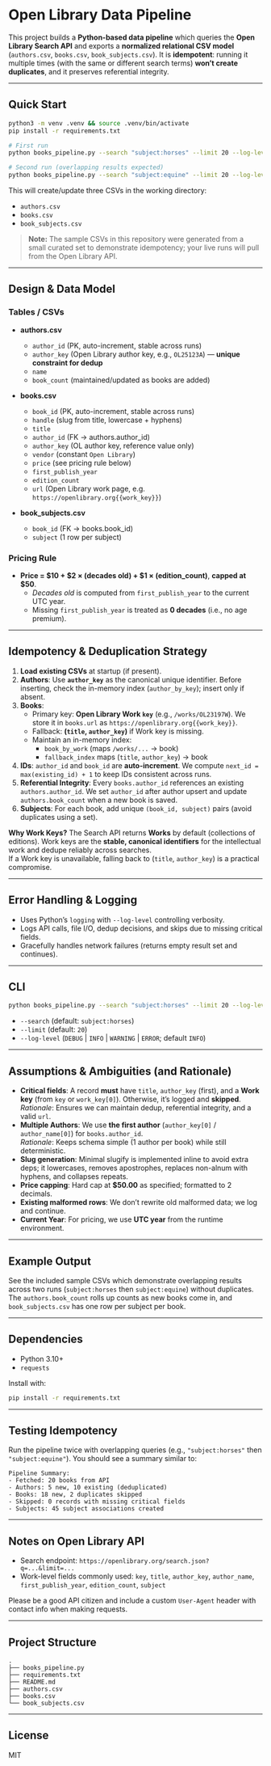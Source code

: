 # Open Library Data Pipeline

This project builds a **Python-based data pipeline** which queries the **Open Library Search API** and exports a **normalized relational CSV model** (`authors.csv`, `books.csv`, `book_subjects.csv`). It is **idempotent**: running it multiple times (with the same or different search terms) **won’t create duplicates**, and it preserves referential integrity.

---

## Quick Start

```bash
python3 -m venv .venv && source .venv/bin/activate
pip install -r requirements.txt

# First run
python books_pipeline.py --search "subject:horses" --limit 20 --log-level INFO

# Second run (overlapping results expected)
python books_pipeline.py --search "subject:equine" --limit 20 --log-level INFO
```

This will create/update three CSVs in the working directory:
- `authors.csv`
- `books.csv`
- `book_subjects.csv`

> **Note:** The sample CSVs in this repository were generated from a small curated set to demonstrate idempotency; your live runs will pull from the Open Library API.

---

## Design & Data Model

### Tables / CSVs

- **authors.csv**
  - `author_id` (PK, auto-increment, stable across runs)
  - `author_key` (Open Library author key, e.g., `OL25123A`) — **unique constraint for dedup**
  - `name`
  - `book_count` (maintained/updated as books are added)

- **books.csv**
  - `book_id` (PK, auto-increment, stable across runs)
  - `handle` (slug from title, lowercase + hyphens)
  - `title`
  - `author_id` (FK → authors.author_id)
  - `author_key` (OL author key, reference value only)
  - `vendor` (constant `Open Library`)
  - `price` (see pricing rule below)
  - `first_publish_year`
  - `edition_count`
  - `url` (Open Library work page, e.g. `https://openlibrary.org{{work_key}}`)

- **book_subjects.csv**
  - `book_id` (FK → books.book_id)
  - `subject` (1 row per subject)

### Pricing Rule

- **Price = $10 + $2 × (decades old) + $1 × (edition_count)**, **capped at $50**.
  - *Decades old* is computed from `first_publish_year` to the current UTC year.
  - Missing `first_publish_year` is treated as **0 decades** (i.e., no age premium).

---

## Idempotency & Deduplication Strategy

1. **Load existing CSVs** at startup (if present).
2. **Authors**: Use **`author_key`** as the canonical unique identifier. Before inserting, check the in-memory index (`author_by_key`); insert only if absent.
3. **Books**:
   - Primary key: **Open Library Work `key`** (e.g., `/works/OL23197W`). We store it in `books.url` as `https://openlibrary.org{{work_key}}`.
   - Fallback: **(`title`, `author_key`)** if Work key is missing.
   - Maintain an in-memory index:
     - `book_by_work` (maps `/works/...` → book)
     - `fallback_index` maps (`title`, `author_key`) → book
4. **IDs**: `author_id` and `book_id` are **auto-increment**. We compute `next_id = max(existing_id) + 1` to keep IDs consistent across runs.
5. **Referential Integrity**: Every `books.author_id` references an existing `authors.author_id`. We set `author_id` after author upsert and update `authors.book_count` when a new book is saved.
6. **Subjects**: For each book, add unique `(book_id, subject)` pairs (avoid duplicates using a set).

**Why Work Keys?** The Search API returns **Works** by default (collections of editions). Work keys are the **stable, canonical identifiers** for the intellectual work and dedupe reliably across searches.  
If a Work key is unavailable, falling back to (`title`, `author_key`) is a practical compromise.

---

## Error Handling & Logging

- Uses Python’s `logging` with `--log-level` controlling verbosity.
- Logs API calls, file I/O, dedup decisions, and skips due to missing critical fields.
- Gracefully handles network failures (returns empty result set and continues).

---

## CLI

```bash
python books_pipeline.py --search "subject:horses" --limit 20 --log-level INFO
```

- `--search` (default: `subject:horses`)
- `--limit`  (default: `20`)
- `--log-level` (`DEBUG` | `INFO` | `WARNING` | `ERROR`; default `INFO`)

---

## Assumptions & Ambiguities (and Rationale)

- **Critical fields**: A record **must** have `title`, `author_key` (first), and a **Work key** (from `key` or `work_key[0]`). Otherwise, it’s logged and **skipped**.  
  *Rationale*: Ensures we can maintain dedup, referential integrity, and a valid `url`.
- **Multiple Authors**: We use **the first author** (`author_key[0]` / `author_name[0]`) for `books.author_id`.  
  *Rationale*: Keeps schema simple (1 author per book) while still deterministic.
- **Slug generation**: Minimal slugify is implemented inline to avoid extra deps; it lowercases, removes apostrophes, replaces non-alnum with hyphens, and collapses repeats.
- **Price capping**: Hard cap at **$50.00** as specified; formatted to 2 decimals.
- **Existing malformed rows**: We don’t rewrite old malformed data; we log and continue.
- **Current Year**: For pricing, we use **UTC year** from the runtime environment.

---

## Example Output

See the included sample CSVs which demonstrate overlapping results across two runs (`subject:horses` then `subject:equine`) without duplicates. The `authors.book_count` rolls up counts as new books come in, and `book_subjects.csv` has one row per subject per book.

---

## Dependencies

- Python 3.10+
- `requests`

Install with:
```bash
pip install -r requirements.txt
```

---

## Testing Idempotency

Run the pipeline twice with overlapping queries (e.g., `"subject:horses"` then `"subject:equine"`). You should see a summary similar to:

```
Pipeline Summary:
- Fetched: 20 books from API
- Authors: 5 new, 10 existing (deduplicated)
- Books: 18 new, 2 duplicates skipped
- Skipped: 0 records with missing critical fields
- Subjects: 45 subject associations created
```

---

## Notes on Open Library API

- Search endpoint: `https://openlibrary.org/search.json?q=...&limit=...`
- Work-level fields commonly used: `key`, `title`, `author_key`, `author_name`, `first_publish_year`, `edition_count`, `subject`

Please be a good API citizen and include a custom `User-Agent` header with contact info when making requests.

---

## Project Structure

```
.
├── books_pipeline.py
├── requirements.txt
├── README.md
├── authors.csv
├── books.csv
└── book_subjects.csv
```

---

## License

MIT
